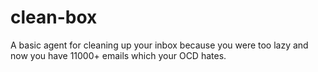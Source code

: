 # clean-box
A basic agent for cleaning up your inbox because you were too lazy and now you have 11000+ emails which your OCD hates.